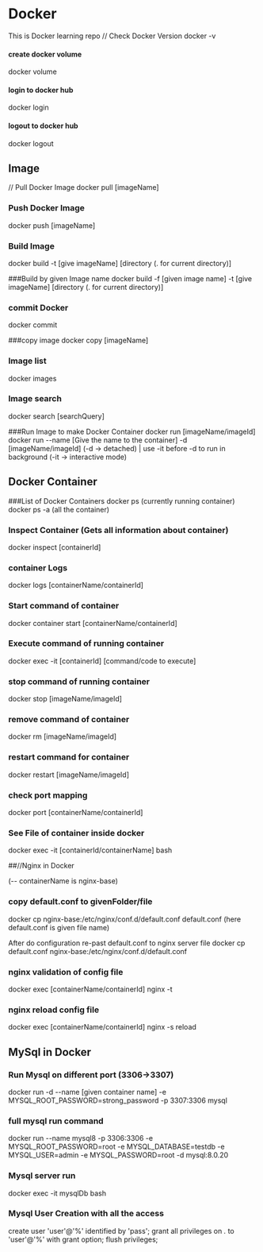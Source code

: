 # Docker
This is Docker learning repo
// Check Docker Version 
 docker -v
 
#### create docker volume
docker volume

#### login to docker hub
docker login

#### logout to docker hub
docker logout
## Image

// Pull Docker Image
docker pull [imageName]

### Push Docker Image
docker push [imageName]

### Build Image
docker build -t [give imageName] [directory (. for current directory)]

###Build by given Image name
docker build -f [given image name] -t [give imageName] [directory (. for current directory)]

### commit Docker 
docker commit 

###copy image
docker copy [imageName]



### Image list
docker images

### Image search
docker search [searchQuery]

###Run Image to make Docker Container
docker run [imageName/imageId]
docker run --name [Give the name to the container] -d [imageName/imageId]     (-d -> detached) | use -it before -d to run in background (-it -> interactive mode)

## Docker Container

###List of Docker Containers
docker ps (currently running container)
docker ps -a (all the container)

### Inspect Container (Gets all information about container)
docker inspect [containerId]

### container Logs
docker logs [containerName/containerId]

### Start command of container
docker container start [containerName/containerId]

### Execute command of running container
docker exec -it [containerId] [command/code to execute]

### stop command of running container
docker stop [imageName/imageId]

### remove command of  container
docker rm [imageName/imageId]

### restart command for container
docker restart [imageName/imageId]

### check port mapping
docker port [containerName/containerId]

### See File of container inside docker
docker exec -it [containerId/containerName] bash


##//Nginx in Docker

(-- containerName is nginx-base)

### copy default.conf to givenFolder/file
docker cp nginx-base:/etc/nginx/conf.d/default.conf default.conf      (here default.conf is given file name)

After do configuration re-past default.conf to nginx server file 
docker cp default.conf nginx-base:/etc/nginx/conf.d/default.conf 

### nginx validation of config file
docker exec [containerName/containerId] nginx -t

### nginx reload config file
docker exec [containerName/containerId] nginx -s reload



## MySql in Docker
### Run Mysql on different port (3306->3307)
 docker run -d --name [given container name] -e MYSQL_ROOT_PASSWORD=strong_password -p 3307:3306 mysql

### full mysql run command
docker run --name mysql8 -p 3306:3306 -e MYSQL_ROOT_PASSWORD=root -e MYSQL_DATABASE=testdb -e MYSQL_USER=admin -e MYSQL_PASSWORD=root -d mysql:8.0.20

### Mysql server run
docker exec -it mysqlDb  bash

### Mysql User Creation with all the access
create user 'user'@'%' identified by 'pass';
grant all privileges on *.* to 'user'@'%' with grant option;
flush privileges;
